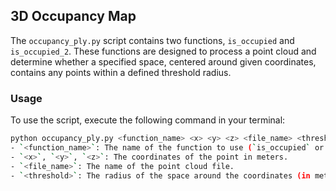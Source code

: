 ## 3D Occupancy Map

The `occupancy_ply.py` script contains two functions, `is_occupied` and `is_occupied_2`. These functions are designed to process a point cloud and determine whether a specified space, centered around given coordinates, contains any points within a defined threshold radius.

### Usage

To use the script, execute the following command in your terminal:

```bash
python occupancy_ply.py <function_name> <x> <y> <z> <file_name> <threshold>
- `<function_name>`: The name of the function to use (`is_occupied` or `is_occupied_2`).
- `<x>`, `<y>`, `<z>`: The coordinates of the point in meters.
- `<file_name>`: The name of the point cloud file.
- `<threshold>`: The radius of the space around the coordinates (in meters) within which the presence of points is checked.
